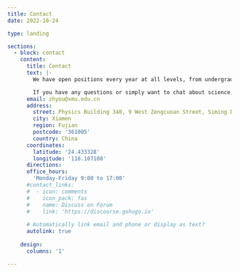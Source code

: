 ```yaml
---
title: Contact
date: 2022-10-24

type: landing

sections:
  - block: contact
    content:
      title: Contact
      text: |-
        We have open positions every year at all levels, from undergraduate internship to postdoc scholar. If you are interested in joining our group, please don't hesitate to write me an email to introduce yourself!

        If you have any questions or simply want to chat about science, feel free to drop by my office. Why not, it's free!
      email: zhyou@xmu.edu.cn
      address:
        street: Physics Building 340, 9 West Zengcuoan Street, Siming District
        city: Xiamen
        region: Fujian
        postcode: '361005'
        country: China
      coordinates:
        latitude: '24.433328'
        longitude: '118.107108'
      directions: 
      office_hours:
        'Monday-Friday 9:00 to 17:00'
      #contact_links:
      #  - icon: comments
      #    icon_pack: fas
      #    name: Discuss on Forum
      #    link: 'https://discourse.gohugo.io'
    
      # Automatically link email and phone or display as text?
      autolink: true
    
    design:
      columns: '1'

---
```

